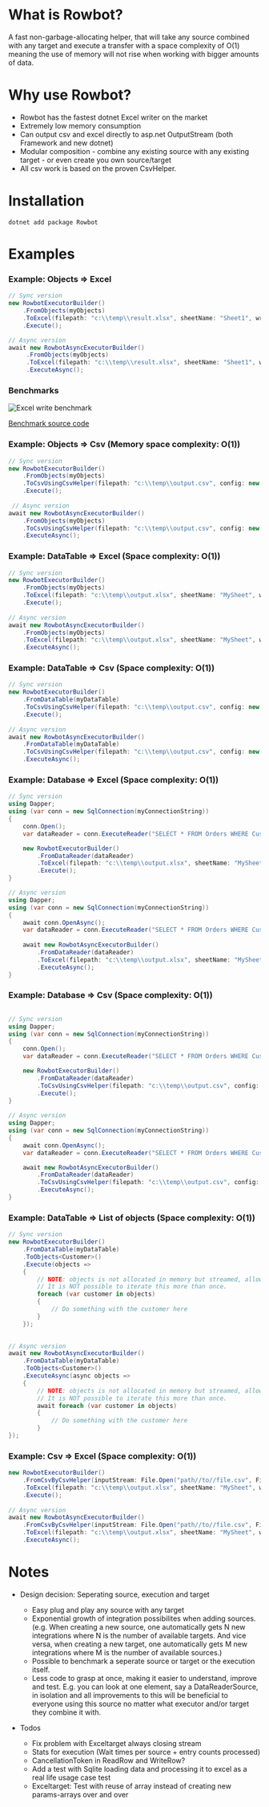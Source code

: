 


# What is Rowbot?
A fast non-garbage-allocating helper, that will take any source combined with any target and execute a transfer with a space complexity of O(1) meaning the use of memory will not rise when working with bigger amounts of data.

# Why use Rowbot?
- Rowbot has the fastest dotnet Excel writer on the market
- Extremely low memory consumption
- Can output csv and excel directly to asp.net OutputStream (both Framework and new dotnet)
- Modular composition - combine any existing source with any existing target - or even create you own source/target
- All csv work is based on the proven CsvHelper.

# Installation
```
dotnet add package Rowbot
```

# Examples
### Example: Objects => Excel
``` csharp
// Sync version
new RowbotExecutorBuilder()
    .FromObjects(myObjects)
    .ToExcel(filepath: "c:\\temp\\result.xlsx", sheetName: "Sheet1", writeHeaders: true)
    .Execute();

// Async version
await new RowbotAsyncExecutorBuilder()
     .FromObjects(myObjects)
     .ToExcel(filepath: "c:\\temp\\result.xlsx", sheetName: "Sheet1", writeHeaders: true)
     .ExecuteAsync();
```

### Benchmarks
![Excel write benchmark](benchmarks/excel_benchmark_result.png "Benchmark result")

[Benchmark source code](https://github.com/StephanMoeller/Rowbot/blob/main/benchmarks/Benchmarks.Excel/Program.cs)

### Example: Objects => Csv (Memory space complexity: O(1))
``` csharp
// Sync version
new RowbotExecutorBuilder()
    .FromObjects(myObjects)
    .ToCsvUsingCsvHelper(filepath: "c:\\temp\\output.csv", config: new CsvConfiguration(CultureInfo.InvariantCulture), writeHeaders: true)
    .Execute();
    
 // Async version
await new RowbotAsyncExecutorBuilder()
    .FromObjects(myObjects)
    .ToCsvUsingCsvHelper(filepath: "c:\\temp\\output.csv", config: new CsvConfiguration(CultureInfo.InvariantCulture), writeHeaders: true)
    .ExecuteAsync();
```

### Example: DataTable => Excel (Space complexity: O(1))
``` csharp
// Sync version
new RowbotExecutorBuilder()
    .FromObjects(myObjects)
    .ToExcel(filepath: "c:\\temp\\output.xlsx", sheetName: "MySheet", writeHeaders: true)
    .Execute();
            
// Async version
await new RowbotAsyncExecutorBuilder()
    .FromObjects(myObjects)
    .ToExcel(filepath: "c:\\temp\\output.xlsx", sheetName: "MySheet", writeHeaders: true)
    .ExecuteAsync();
```

### Example: DataTable => Csv (Space complexity: O(1))
``` csharp
// Sync version
new RowbotExecutorBuilder()
    .FromDataTable(myDataTable)
    .ToCsvUsingCsvHelper(filepath: "c:\\temp\\output.csv", config: new CsvConfiguration(CultureInfo.InvariantCulture), writeHeaders: true)
    .Execute();
            
// Async version
await new RowbotAsyncExecutorBuilder()
    .FromDataTable(myDataTable)
    .ToCsvUsingCsvHelper(filepath: "c:\\temp\\output.csv", config: new CsvConfiguration(CultureInfo.InvariantCulture), writeHeaders: true)
    .ExecuteAsync();
```

### Example: Database => Excel (Space complexity: O(1))
``` csharp
// Sync version
using Dapper;
using (var conn = new SqlConnection(myConnectionString))
{
    conn.Open();
    var dataReader = conn.ExecuteReader("SELECT * FROM Orders WHERE CustomerId = @customerId", new { customerId = 123 });

    new RowbotExecutorBuilder()
        .FromDataReader(dataReader)
        .ToExcel(filepath: "c:\\temp\\output.xlsx", sheetName: "MySheet", writeHeaders: true)
        .Execute();
}

// Async version
using Dapper;
using (var conn = new SqlConnection(myConnectionString))
{
    await conn.OpenAsync();
    var dataReader = conn.ExecuteReader("SELECT * FROM Orders WHERE CustomerId = @customerId", new { customerId = 123 });
            
    await new RowbotAsyncExecutorBuilder()
        .FromDataReader(dataReader)
        .ToExcel(filepath: "c:\\temp\\output.xlsx", sheetName: "MySheet", writeHeaders: true)
        .ExecuteAsync();
}

```

### Example: Database => Csv (Space complexity: O(1))
``` csharp

// Sync version
using Dapper;
using (var conn = new SqlConnection(myConnectionString))
{
    conn.Open();
    var dataReader = conn.ExecuteReader("SELECT * FROM Orders WHERE CustomerId = @customerId", new { customerId = 123 });

    new RowbotExecutorBuilder()
        .FromDataReader(dataReader)
        .ToCsvUsingCsvHelper(filepath: "c:\\temp\\output.csv", config: new CsvConfiguration(CultureInfo.InvariantCulture), writeHeaders: true)
        .Execute();
}
            
// Async version 
using Dapper;
using (var conn = new SqlConnection(myConnectionString))
{
    await conn.OpenAsync();
    var dataReader = conn.ExecuteReader("SELECT * FROM Orders WHERE CustomerId = @customerId", new { customerId = 123 });

    await new RowbotAsyncExecutorBuilder()
        .FromDataReader(dataReader)
        .ToCsvUsingCsvHelper(filepath: "c:\\temp\\output.csv", config: new CsvConfiguration(CultureInfo.InvariantCulture), writeHeaders: true)
        .ExecuteAsync();
}

```

### Example: DataTable => List of objects (Space complexity: O(1))
``` csharp
// Sync version
new RowbotExecutorBuilder()
    .FromDataTable(myDataTable)
    .ToObjects<Customer>()
    .Execute(objects =>
    {
        // NOTE: objects is not allocated in memory but streamed, allowing memory space complexity of O(1)
        // It is NOT possible to iterate this more than once.
        foreach (var customer in objects)
        {
            // Do something with the customer here
        }
    });
    

// Async version
await new RowbotAsyncExecutorBuilder()
    .FromDataTable(myDataTable)
    .ToObjects<Customer>()
    .ExecuteAsync(async objects =>
    {
        // NOTE: objects is not allocated in memory but streamed, allowing memory space complexity of O(1)
        // It is NOT possible to iterate this more than once.
        await foreach (var customer in objects)
        {
            // Do something with the customer here
        }
});
```

### Example: Csv => Excel (Space complexity: O(1))
``` csharp
new RowbotExecutorBuilder()
    .FromCsvByCsvHelper(inputStream: File.Open("path//to//file.csv", FileMode.Open), csvConfiguration: new CsvConfiguration(CultureInfo.InvariantCulture), readFirstLineAsHeaders: true)
    .ToExcel(filepath: "c:\\temp\\output.xlsx", sheetName: "MySheet", writeHeaders: true)
    .Execute();
    
// Async version
await new RowbotAsyncExecutorBuilder()
    .FromCsvByCsvHelper(inputStream: File.Open("path//to//file.csv", FileMode.Open), csvConfiguration: new CsvConfiguration(CultureInfo.InvariantCulture), readFirstLineAsHeaders: true)
    .ToExcel(filepath: "c:\\temp\\output.xlsx", sheetName: "MySheet", writeHeaders: true)
    .ExecuteAsync();
```


# Notes

- Design decision: Seperating source, execution and target
    - Easy plug and play any source with any target
    - Exponential growth of integration possibilites when adding sources. (e.g. When creating a new source, one automatically gets N new integrations where N is the number of available targets. And vice versa, when creating a new target, one automatically gets M new integrations where M is the number of available sources.)
    - Possible to benchmark a seperate source or target or the execution itself.
    - Less code to grasp at once, making it easier to understand, improve and test. E.g. you can look at one element, say a DataReaderSource, in isolation and all improvements to this will be beneficial to everyone using this source no matter what executor and/or target they combine it with.

- Todos
    - Fix problem with Exceltarget always closing stream
    - Stats for execution (Wait times per source + entry counts processed)
    - CancellationToken in ReadRow and WriteRow?
    - Add a test with Sqlite loading data and processing it to excel as a real life usage case test
    - Exceltarget: Test with reuse of array instead of creating new params-arrays over and over
